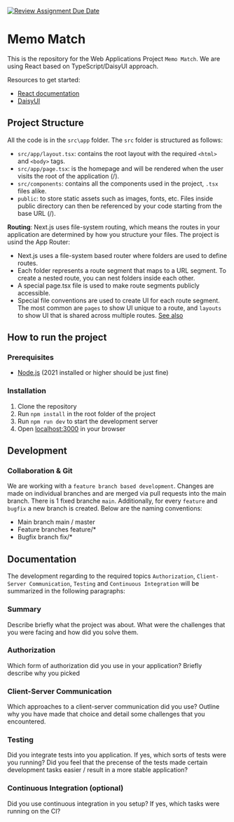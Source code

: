 [![Review Assignment Due Date](https://classroom.github.com/assets/deadline-readme-button-24ddc0f5d75046c5622901739e7c5dd533143b0c8e959d652212380cedb1ea36.svg)](https://classroom.github.com/a/az7rpZTG)

# Memo Match

This is the repository for the Web Applications Project `Memo Match`. We are using React based on TypeScript/DaisyUI approach.

Resources to get started:
- [React documentation](https://react.dev/learn)
- [DaisyUI](https://daisyui.com/docs/use/)

## Project Structure
All the code is in the `src\app` folder. The `src` folder is structured as follows:
- `src/app/layout.tsx`: contains the root layout with the required `<html>` and `<body>` tags.
- `src/app/page.tsx`: is the homepage and will be rendered when the user visits the root of the application (/).
- `src/components`: contains all the components used in the project, `.tsx` files alike.
- `public`: to store static assets such as images, fonts, etc. Files inside public directory can then be referenced by your code starting from the base URL (/).

**Routing**:
Next.js uses file-system routing, which means the routes in your application are determined by how you structure your files.
The project is usind the App Router:
- Next.js uses a file-system based router where folders are used to define routes.
- Each folder represents a route segment that maps to a URL segment. To create a nested route, you can nest folders inside each other.
- A special page.tsx file is used to make route segments publicly accessible.
- Special file conventions are used to create UI for each route segment. The most common are `pages` to show UI unique to a route, and `layouts` to show UI that is shared across multiple routes. [See also](https://nextjs.org/docs/app/building-your-application/routing#file-conventions)

## How to run the project

### Prerequisites
- [Node.js](https://nodejs.org/en/) (2021 installed or higher should be just fine)

### Installation
1. Clone the repository
2. Run `npm install` in the root folder of the project
3. Run `npm run dev` to start the development server
4. Open [localhost:3000](http://localhost:3000/) in your browser

## Development

### Collaboration & Git
We are working with a `feature branch based development`. Changes are made on individual branches and are merged via pull requests into the main branch.
There is 1 fixed branche `main`. Additionally, for every `feature` and `bugfix` a new branch is created. Below are the naming conventions:
- Main branch main / master
- Feature branches feature/*
- Bugfix branch fix/*

## Documentation
The development regarding to the required topics `Authorization`, `Client-Server Communication`, `Testing` and `Continuous Integration` will be summarized in the following paragraphs:

### Summary
Describe briefly what the project was about. What were the challenges that you were facing and how did you solve them.

### Authorization
Which form of authorization did you use in your application? Briefly describe why you picked

### Client-Server Communication
Which approaches to a client-server communication did you use? Outline why you have made that choice and detail some challenges that you encountered.

### Testing
Did you integrate tests into you application. If yes, which sorts of tests were you running? Did you feel that the precense of the tests made certain development tasks easier / result in a more stable application?

### Continuous Integration (optional)
Did you use continuous integration in you setup? If yes, which tasks were running on the CI?

